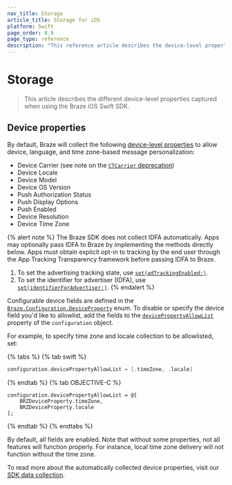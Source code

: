 ```yaml
---
nav_title: Storage
article_title: Storage for iOS
platform: Swift
page_order: 8.9
page_type: reference
description: "This reference article describes the device-level properties captured by the Braze iOS Swift SDK."
---
```


# Storage

> This article describes the different device-level properties captured when using the Braze iOS Swift SDK.

## Device properties

By default, Braze will collect the following [device-level properties][1] to allow device, language, and time zone-based message personalization:

* Device Carrier (see note on the [`CTCarrier` deprecation][2])
* Device Locale
* Device Model
* Device OS Version
* Push Authorization Status
* Push Display Options
* Push Enabled
* Device Resolution
* Device Time Zone

{% alert note %}
The Braze SDK does not collect IDFA automatically. Apps may optionally pass IDFA to Braze by implementing the methods directly below. Apps must obtain explicit opt-in to tracking by the end user through the App Tracking Transparency framework before passing IDFA to Braze.

1. To set the advertising tracking state, use [`set(adTrackingEnabled:)`](https://braze-inc.github.io/braze-swift-sdk/documentation/brazekit/braze/set(adtrackingenabled:)/).
2. To set the identifier for advertiser (IDFA), use [`set(identifierForAdvertiser:)`](https://braze-inc.github.io/braze-swift-sdk/documentation/brazekit/braze/set(identifierforadvertiser:)/).
{% endalert %}

Configurable device fields are defined in the [`Braze.Configuration.DeviceProperty`][1] enum. To disable or specify the device field you'd like to allowlist, add the fields to the [`devicePropertyAllowList`][3] property of the `configuration` object.

For example, to specify time zone and locale collection to be allowlisted, set:

{% tabs %}
{% tab swift %}

```swift
configuration.devicePropertyAllowList = [.timeZone, .locale]
```

{% endtab %}
{% tab OBJECTIVE-C %}

```objc
configuration.devicePropertyAllowList = @[
    BRZDeviceProperty.timeZone,
    BRZDeviceProperty.locale
];
```

{% endtab %}
{% endtabs %}

By default, all fields are enabled. Note that without some properties, not all features will function properly. For instance, local time zone delivery will not function without the time zone.

To read more about the automatically collected device properties, visit our [SDK data collection][4].

[1]: https://braze-inc.github.io/braze-swift-sdk/documentation/brazekit/braze/configuration-swift.class/deviceproperty
[2]: https://braze-inc.github.io/braze-swift-sdk/documentation/brazekit/braze/configuration-swift.class/deviceproperty/carrier
[3]: https://braze-inc.github.io/braze-swift-sdk/documentation/brazekit/braze/configuration-swift.class/devicepropertyallowlist
[4]: {{site.baseurl}}/user_guide/data_and_analytics/user_data_collection/sdk_data_collection/